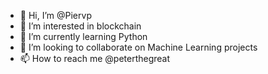 - 👋 Hi, I’m @Piervp
- 👀 I’m interested in blockchain
- 🌱 I’m currently learning Python
- 💞️ I’m looking to collaborate on Machine Learning projects
- 📫 How to reach me @peterthegreat

<!---
Piervp/Piervp is a ✨ special ✨ repository because its `README.md` (this file) appears on your GitHub profile.
You can click the Preview link to take a look at your changes.
--->
